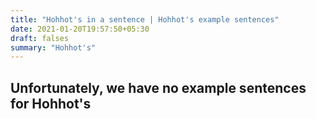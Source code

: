 ```yaml
---
title: "Hohhot's in a sentence | Hohhot's example sentences"
date: 2021-01-20T19:57:50+05:30
draft: falses
summary: "Hohhot's"
---
```

## Unfortunately, we have no example sentences for Hohhot's                 
